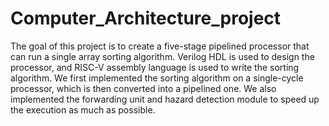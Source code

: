# Computer_Architecture_project
The goal of this project is to create a five-stage pipelined processor that can run a single array sorting algorithm. Verilog HDL is used to design the processor, and RISC-V assembly language is used to write the sorting algorithm. We first implemented the sorting algorithm on a single-cycle processor, which is then converted into a pipelined one. We also implemented the forwarding unit and hazard detection module to speed up the execution as much as possible.
